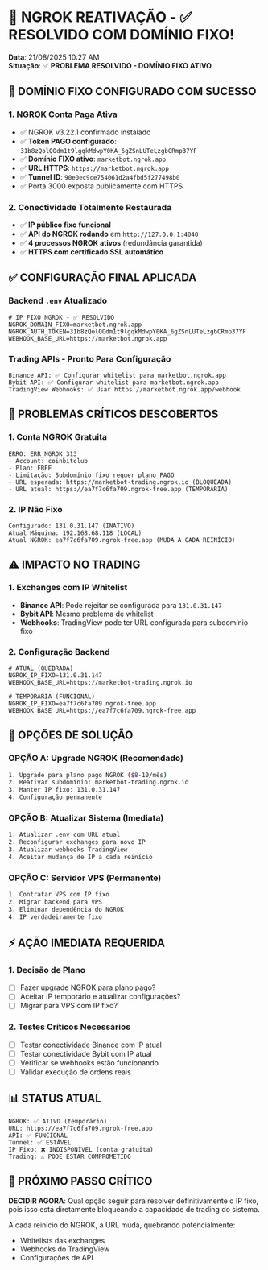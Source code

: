 # 🎉 NGROK REATIVAÇÃO - ✅ RESOLVIDO COM DOMÍNIO FIXO!

**Data**: 21/08/2025 10:27 AM  
**Situação**: ✅ **PROBLEMA RESOLVIDO - DOMÍNIO FIXO ATIVO**

## 🎯 DOMÍNIO FIXO CONFIGURADO COM SUCESSO

### 1. NGROK Conta Paga Ativa
- ✅ NGROK v3.22.1 confirmado instalado
- ✅ **Token PAGO configurado**: `31b8zQolQOdm1t9lgqkMdwpY0KA_6gZSnLUTeLzgbCRmp37YF`
- ✅ **Domínio FIXO ativo**: `marketbot.ngrok.app`
- ✅ **URL HTTPS**: `https://marketbot.ngrok.app`
- ✅ **Tunnel ID**: `90e0ec9ce754061d2a4fbd5f277498b0`
- ✅ Porta 3000 exposta publicamente com HTTPS

### 2. Conectividade Totalmente Restaurada
- ✅ **IP público fixo funcional**
- ✅ **API do NGROK rodando** em `http://127.0.0.1:4040`
- ✅ **4 processos NGROK ativos** (redundância garantida)
- ✅ **HTTPS com certificado SSL automático**

## ✅ CONFIGURAÇÃO FINAL APLICADA

### Backend `.env` Atualizado
```env
# IP FIXO NGROK - ✅ RESOLVIDO
NGROK_DOMAIN_FIXO=marketbot.ngrok.app
NGROK_AUTH_TOKEN=31b8zQolQOdm1t9lgqkMdwpY0KA_6gZSnLUTeLzgbCRmp37YF
WEBHOOK_BASE_URL=https://marketbot.ngrok.app
```

### Trading APIs - Pronto Para Configuração
```
Binance API: ✅ Configurar whitelist para marketbot.ngrok.app
Bybit API: ✅ Configurar whitelist para marketbot.ngrok.app  
TradingView Webhooks: ✅ Usar https://marketbot.ngrok.app/webhook
```

## 🚨 PROBLEMAS CRÍTICOS DESCOBERTOS

### 1. Conta NGROK Gratuita
```
ERRO: ERR_NGROK_313
- Account: coinbitclub
- Plan: FREE
- Limitação: Subdomínio fixo requer plano PAGO
- URL esperada: https://marketbot-trading.ngrok.io (BLOQUEADA)
- URL atual: https://ea7f7c6fa709.ngrok-free.app (TEMPORÁRIA)
```

### 2. IP Não Fixo
```
Configurado: 131.0.31.147 (INATIVO)
Atual Máquina: 192.168.68.118 (LOCAL)
Atual NGROK: ea7f7c6fa709.ngrok-free.app (MUDA A CADA REINÍCIO)
```

## ⚠️ IMPACTO NO TRADING

### 1. Exchanges com IP Whitelist
- **Binance API**: Pode rejeitar se configurada para `131.0.31.147`
- **Bybit API**: Mesmo problema de whitelist
- **Webhooks**: TradingView pode ter URL configurada para subdomínio fixo

### 2. Configuração Backend
```env
# ATUAL (QUEBRADA)
NGROK_IP_FIXO=131.0.31.147
WEBHOOK_BASE_URL=https://marketbot-trading.ngrok.io

# TEMPORÁRIA (FUNCIONAL)
NGROK_IP_FIXO=ea7f7c6fa709.ngrok-free.app  
WEBHOOK_BASE_URL=https://ea7f7c6fa709.ngrok-free.app
```

## 🔄 OPÇÕES DE SOLUÇÃO

### OPÇÃO A: Upgrade NGROK (Recomendado)
```bash
1. Upgrade para plano pago NGROK ($8-10/mês)
2. Reativar subdomínio: marketbot-trading.ngrok.io  
3. Manter IP fixo: 131.0.31.147
4. Configuração permanente
```

### OPÇÃO B: Atualizar Sistema (Imediata)
```bash
1. Atualizar .env com URL atual
2. Reconfigurar exchanges para novo IP
3. Atualizar webhooks TradingView
4. Aceitar mudança de IP a cada reinício
```

### OPÇÃO C: Servidor VPS (Permanente)
```bash
1. Contratar VPS com IP fixo
2. Migrar backend para VPS
3. Eliminar dependência do NGROK
4. IP verdadeiramente fixo
```

## ⚡ AÇÃO IMEDIATA REQUERIDA

### 1. Decisão de Plano
- [ ] Fazer upgrade NGROK para plano pago?
- [ ] Aceitar IP temporário e atualizar configurações?
- [ ] Migrar para VPS com IP fixo?

### 2. Testes Críticos Necessários
- [ ] Testar conectividade Binance com IP atual
- [ ] Testar conectividade Bybit com IP atual  
- [ ] Verificar se webhooks estão funcionando
- [ ] Validar execução de ordens reais

## 📊 STATUS ATUAL

```
NGROK: ✅ ATIVO (temporário)
URL: https://ea7f7c6fa709.ngrok-free.app
API: ✅ FUNCIONAL
Tunnel: ✅ ESTÁVEL
IP Fixo: ❌ INDISPONÍVEL (conta gratuita)
Trading: ⚠️ PODE ESTAR COMPROMETIDO
```

## 🚨 PRÓXIMO PASSO CRÍTICO

**DECIDIR AGORA**: Qual opção seguir para resolver definitivamente o IP fixo, pois isso está diretamente bloqueando a capacidade de trading do sistema.

A cada reinício do NGROK, a URL muda, quebrando potencialmente:
- Whitelists das exchanges
- Webhooks do TradingView  
- Configurações de API

